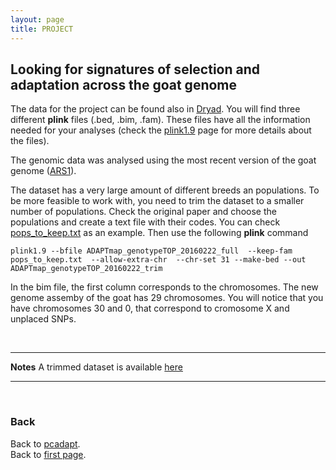 ```yaml
---
layout: page
title: PROJECT
---
```


## Looking for signatures of selection and adaptation across the goat genome


 The data for the project can be found also in [Dryad](https://datadryad.org/resource/doi:10.5061/dryad.v8g21pt). You will find three different **plink** files (.bed, .bim, .fam). These files have all the information needed for your analyses (check the [plink1.9](https://www.cog-genomics.org/plink/1.9/formats) page for more details about the files).

The genomic data was analysed using the most recent version of the goat genome ([ARS1](https://www.ncbi.nlm.nih.gov/genome/gdv/browser/?acc=GCF_001704415.1&context=genome)).



The dataset has a very large amount of different breeds an populations. To be more feasible to work with, you need to trim the dataset to a smaller number of populations. Check the original paper and choose the populations and create a text file with their 
codes. You can check [pops_to_keep.txt](../data/pops_to_keep.txt) as an example. Then use the following **plink** command

```
plink1.9 --bfile ADAPTmap_genotypeTOP_20160222_full  --keep-fam pops_to_keep.txt  --allow-extra-chr  --chr-set 31 --make-bed --out ADAPTmap_genotypeTOP_20160222_trim
```
In the bim file, the first column corresponds to the chromosomes. The new  genome assemby of the goat has 29 chromosomes. You will notice that you have chromosomes 30 and 0, that correspond to cromosome X and unplaced SNPs.  



<br/>

-----------------------------------------
**Notes**
A trimmed dataset is available [here](../data/goat_trim.zip)


----------------------------------------------------
<br/>

### Back

Back to [pcadapt](./PCadapt.md).   
Back to [first page](../index.md).


